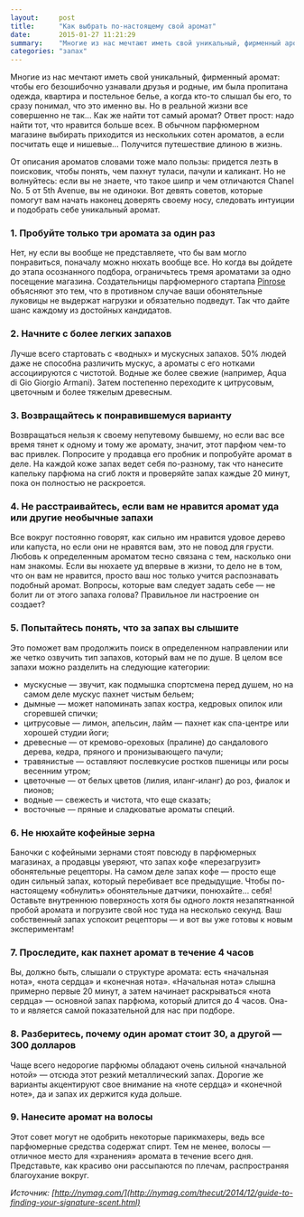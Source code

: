 ```yaml
---
layout:     post
title:      "Как выбрать по-настоящему свой аромат"
date:       2015-01-27 11:21:29
summary:    "Многие из нас мечтают иметь свой уникальный, фирменный аромат: чтобы его безошибочно узнавали друзья и родные, им была пропитана одежда, квартира и постельное белье, а когда кто-то слышал бы его, то сразу понимал, что это именно вы. Но в реальной жизни все совершенно не так… Как же найти тот самый аромат?"
categories: "запах"
---
```


Многие из нас мечтают иметь свой уникальный, фирменный аромат: чтобы его безошибочно узнавали друзья и родные, им была пропитана одежда, квартира и постельное белье, а когда кто-то слышал бы его, то сразу понимал, что это именно вы. Но в реальной жизни все совершенно не так... Как же найти тот самый аромат? Ответ прост: надо найти тот, что нравится больше всех. В обычном парфюмерном магазине выбирать приходится из нескольких сотен ароматов, а если посчитать еще и нишевые... Получится путешествие длиною в жизнь.

От описания ароматов словами тоже мало пользы: придется лезть в поисковик, чтобы понять, чем пахнут туласи, пачули и каликант. Но не волнуйтесь: если вы не знаете, что такое шипр и чем отличаются Chanel No. 5 от 5th Avenue, вы не одиноки. Вот девять советов, которые помогут вам начать наконец доверять своему носу, следовать интуиции и подобрать себе уникальный аромат.

### 1. Пробуйте только три аромата за один раз

Нет, ну если вы вообще не представляете, что бы вам могло понравиться, поначалу можно нюхать вообще все. Но когда вы дойдете до этапа осознанного подбора, ограничьтесь тремя ароматами за одно посещение магазина. Создательницы парфюмерного стартапа [Pinrose](https://www.pinrose.com/) объясняют это тем, что в противном случае ваши обонятельные луковицы не выдержат нагрузки и обязательно подведут. Так что дайте шанс каждому из достойных кандидатов.

### 2. Начните с более легких запахов

Лучше всего стартовать с «водных» и мускусных запахов. 50% людей даже не способна различить мускус, а ароматы с его нотками ассоциируются с чистотой. Водные же более свежие (например, Aqua di Gio Giorgio Armani). Затем постепенно переходите к цитрусовым, цветочным и более тяжелым древесным.

### 3. Возвращайтесь к понравившемуся варианту

Возвращаться нельзя к своему непутевому бывшему, но если вас все время тянет к одному и тому же аромату, значит, этот парфюм чем-то вас привлек. Попросите у продавца его пробник и попробуйте аромат в деле. На каждой коже запах ведет себя по-разному, так что нанесите капельку парфюма на сгиб локтя и проверяйте запах каждые 20 минут, пока он полностью не раскроется.

### 4. Не расстраивайтесь, если вам не нравится аромат уда или другие необычные запахи

Все вокруг постоянно говорят, как сильно им нравится удовое дерево или капуста, но если они не нравятся вам, это не повод для грусти. Любовь к определенным ароматом тесно связана с тем, насколько они нам знакомы. Если вы нюхаете уд впервые в жизни, то дело не в том, что он вам не нравится, просто ваш нос только учится распознавать подобный аромат. Вопросы, которые вам следует задать себе — не болит ли от этого запаха голова? Правильное ли настроение он создает?

### 5. Попытайтесь понять, что за запах вы слышите

Это поможет вам продолжить поиск в определенном направлении или же четко озвучить тип запахов, который вам не по душе. В целом все запахи можно разделить на следующие категории:

* мускусные — звучит, как подмышка спортсмена перед душем, но на самом деле мускус пахнет чистым бельем;
* дымные — может напоминать запах костра, кедровых опилок или сгоревшей спички;
* цитрусовые — лимон, апельсин, лайм — пахнет как спа-центре или хорошей студии йоги;
* древесные — от кремово-ореховых (пралине) до сандалового дерева, кедра, пряного и пронизывающего пачули;
* травянистые — оставляют послевкусие ростков пшеницы или росы весенним утром;
* цветочные — от белых цветов (лилия, иланг-иланг) до роз, фиалок и пионов;
* водные — свежесть и чистота, что еще сказать;
* восточные — пряные и сладковатые ароматы специй.

### 6. Не нюхайте кофейные зерна

Баночки с кофейными зернами стоят повсюду в парфюмерных магазинах, а продавцы уверяют, что запах кофе «перезагрузит» обонятельные рецепторы. На самом деле запах кофе — просто еще один сильный запах, который перебивает все предыдущие. Чтобы по-настоящему «обнулить» обонятельные датчики, понюхайте... себя! Оставьте внутреннюю поверхность хотя бы одного локтя незапятнанной пробой аромата и погрузите свой нос туда на несколько секунд. Ваш собственный запах успокоит рецепторы — и вот вы уже готовы к новым экспериментам!

### 7. Проследите, как пахнет аромат в течение 4 часов

Вы, должно быть, слышали о структуре аромата: есть «начальная нота», «нота сердца» и «конечная нота». «Начальная нота» слышна примерно первые 20 минут, а затем начинает раскрываться «нота сердца» — основной запах парфюма, который длится до 4 часов. Она-то и является самой показательной для нас при подборе.

### 8. Разберитесь, почему один аромат стоит 30, а другой — 300 долларов

Чаще всего недорогие парфюмы обладают очень сильной «начальной нотой» — отсюда этот резкий металлический запах. Дорогие же варианты акцентируют свое внимание на «ноте сердца» и «конечной ноте», да и запах их держится куда дольше.

### 9. Нанесите аромат на волосы

Этот совет могут не одобрить некоторые парикмахеры, ведь все парфюмерные средства содержат спирт. Тем не менее, волосы — отличное место для «хранения» аромата в течение всего дня. Представьте, как красиво они рассыпаются по плечам, распространяя благоухание вокруг.

_Источник: [http://nymag.com/](http://nymag.com/thecut/2014/12/guide-to-finding-your-signature-scent.html)_